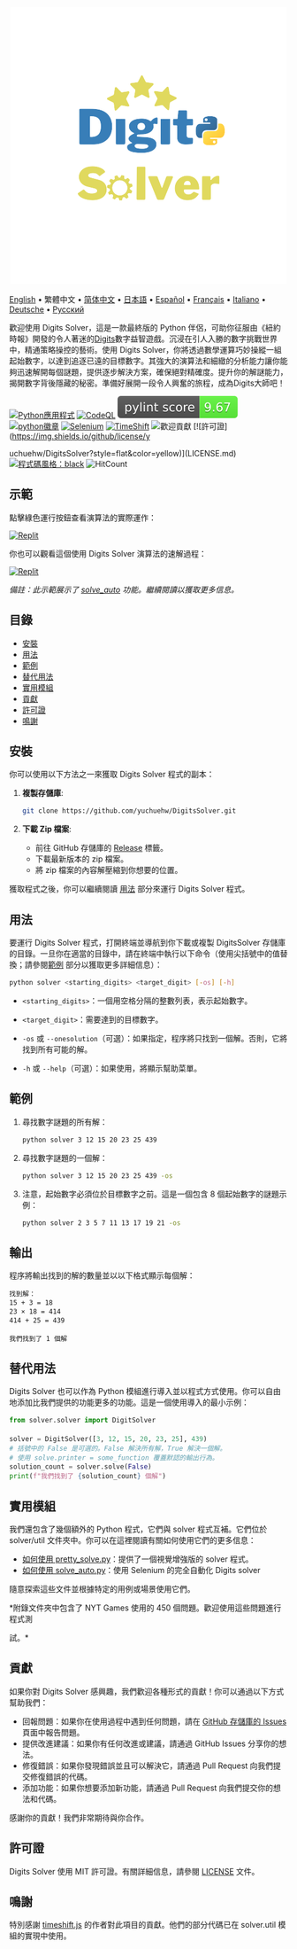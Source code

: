 <p align="center">
    <picture>
      <img 
        src="https://raw.githubusercontent.com/yuchuehw/DigitsSolver/main/new_logo.png" 
        alt="Digits Solver icon"
        width="500"
       />
    </picture>
<p>

[English](README_en.md)
 • 繁體中文
 • [简体中文](README_zh-CN.md)
 • [日本語](README_ja.md)
 • [Español](README_es.md)
 • [Français](README_fr.md)
 • [Italiano](README_it.md)
 • [Deutsche](README_de.md)
 • [Русский](README_ru.md)

歡迎使用 Digits Solver，這是一款最終版的 Python 伴侶，可助你征服由《紐約時報》開發的令人著迷的[Digits](https://www.nytimes.com/games/digits)數字益智遊戲。沉浸在引人入勝的數字挑戰世界中，精通策略操控的藝術。使用 Digits Solver，你將透過數學運算巧妙操縱一組起始數字，以達到追逐已遠的目標數字。其強大的演算法和細緻的分析能力讓你能夠迅速解開每個謎題，提供逐步解決方案，確保絕對精確度。提升你的解謎能力，揭開數字背後隱藏的秘密。準備好展開一段令人興奮的旅程，成為Digits大師吧！

[![Python應用程式](https://github.com/yuchuehw/DigitsSolver/actions/workflows/python-app.yml/badge.svg)](https://github.com/yuchuehw/DigitsSolver/actions/workflows/python-app.yml)
[![CodeQL](https://github.com/yuchuehw/DigitsSolver/actions/workflows/github-code-scanning/codeql/badge.svg)](https://github.com/yuchuehw/DigitsSolver/actions/workflows/github-code-scanning/codeql)
[![PyLint分數](https://raw.githubusercontent.com/yuchuehw/DigitsSolver/main/pylint_badge.svg)](pylint.out)
<br>
[![python徽章](https://img.shields.io/badge/Python-3776AB?style=flat&for-the-badge&logo=python&logoColor=white)](https://www.python.org/)
[![Selenium](https://img.shields.io/badge/Selenium-grey.svg?style=flat&logo=selenium)](https://www.selenium.dev/)
[![TimeShift](https://img.shields.io/badge/TimeShift.js-grey.svg?style=flat&logo=javascript)](https://github.com/plaa/TimeShift-js)
![歡迎貢獻](https://img.shields.io/badge/contributions-welcome-brightgreen.svg?style=flat&color=pink)
[![許可證](https://img.shields.io/github/license/y

uchuehw/DigitsSolver?style=flat&color=yellow)](LICENSE.md)
[![程式碼風格：black](https://img.shields.io/badge/code%20style-black-000000.svg)](https://github.com/psf/black)
![HitCount](https://hits.dwyl.com/yuchuehw/DigitsSolver.svg?style=flat)

## 示範
點擊綠色運行按鈕查看演算法的實際運作：

[![Replit](https://img.shields.io/badge/DEMO-REPL.IT-purple.svg?style=flat&logo=replit)](https://replit.com/@yuchuehw/DigitsSolver)

你也可以觀看這個使用 Digits Solver 演算法的速解過程：

[![Replit](https://img.shields.io/badge/DEMO-YOUTUBE-purple.svg?style=flat&logo=youtube)](https://www.youtube.com/watch?v=se2OdZnEHHA)

*備註：此示範展示了 [solve_auto](solveAuto.md) 功能。繼續閱讀以獲取更多信息。*

## 目錄

- [安裝](#installation)
- [用法](#usage)
- [範例](#examples)
- [替代用法](#alternative-usage)
- [實用模組](#util-modules)
- [貢獻](#contributing)
- [許可證](#license)
- [鳴謝](#acknowledgements)

## 安裝

你可以使用以下方法之一來獲取 Digits Solver 程式的副本：

1. **複製存儲庫**:
   ```bash
   git clone https://github.com/yuchuehw/DigitsSolver.git
   ```

2. **下載 Zip 檔案**:
   - 前往 GitHub 存儲庫的 [Release](https://github.com/yuchuehw/DigitsSolver/releases) 標籤。
   - 下載最新版本的 zip 檔案。
   - 將 zip 檔案的內容解壓縮到你想要的位置。

獲取程式之後，你可以繼續閱讀 [用法](#usage) 部分來運行 Digits Solver 程式。

## 用法

要運行 Digits Solver 程式，打開終端並導航到你下載或複製 DigitsSolver 存儲庫的目錄。一旦你在適當的目錄中，請在終端中執行以下命令（使用尖括號中的值替換；請參閱[範例](#example) 部分以獲取更多詳細信息）：

```bash
python solver <starting_digits> <target_digit> [-os] [-h]
```

- `<starting_digits>`：一個用空格分隔的整數列表，表示起始數字。


- `<target_digit>`：需要達到的目標數字。
- `-os` 或 `--onesolution`（可選）：如果指定，程序將只找到一個解。否則，它將找到所有可能的解。
- `-h` 或 `--help`（可選）：如果使用，將顯示幫助菜單。

## 範例

1. 尋找數字謎題的所有解：
   ```bash
   python solver 3 12 15 20 23 25 439
   ```

2. 尋找數字謎題的一個解：
   ```bash
   python solver 3 12 15 20 23 25 439 -os
   ```


3. 注意，起始數字必須位於目標數字之前。這是一個包含 8 個起始數字的謎題示例：
   ```bash
   python solver 2 3 5 7 11 13 17 19 21 -os
   ```

## 輸出

程序將輸出找到的解的數量並以以下格式顯示每個解：

```
找到解：
15 + 3 = 18
23 × 18 = 414
414 + 25 = 439

我們找到了 1 個解
```

## 替代用法

Digits Solver 也可以作為 Python 模組進行導入並以程式方式使用。你可以自由地添加比我們提供的功能更多的功能。這是一個使用導入的最小示例：

```python
from solver.solver import DigitSolver

solver = DigitSolver([3, 12, 15, 20, 23, 25], 439)
# 括號中的 False 是可選的。False 解決所有解，True 解決一個解。
# 使用 solve.printer = some_function 覆蓋默認的輸出行為。
solution_count = solver.solve(False)
print(f"我們找到了 {solution_count} 個解")
```

## 實用模組

我們還包含了幾個額外的 Python 程式，它們與 solver 程式互補。它們位於 solver/util 文件夾中。你可以在這裡閱讀有關如何使用它們的更多信息：

- [如何使用 pretty_solve.py](prettySolve.md)：提供了一個視覺增強版的 solver 程式。
- [如何使用 solve_auto.py](solveAuto.md)：使用 Selenium 的完全自動化 Digits solver

隨意探索這些文件並根據特定的用例或場景使用它們。

*附錄文件夾中包含了 NYT Games 使用的 450 個問題。歡迎使用這些問題進行程式測

試。*

## 貢獻

如果你對 Digits Solver 感興趣，我們歡迎各種形式的貢獻！你可以通過以下方式幫助我們：

- 回報問題：如果你在使用過程中遇到任何問題，請在 [GitHub 存儲庫的 Issues](https://github.com/yuchuehw/DigitsSolver/issues) 頁面中報告問題。
- 提供改進建議：如果你有任何改進或建議，請通過 GitHub Issues 分享你的想法。
- 修復錯誤：如果你發現錯誤並且可以解決它，請通過 Pull Request 向我們提交修復錯誤的代碼。
- 添加功能：如果你想要添加新功能，請通過 Pull Request 向我們提交你的想法和代碼。

感謝你的貢獻！我們非常期待與你合作。

## 許可證

Digits Solver 使用 MIT 許可證。有關詳細信息，請參閱 [LICENSE](LICENSE.md) 文件。

## 鳴謝

特別感謝 [timeshift.js](https://github.com/plaa/TimeShift-js) 的作者對此項目的貢獻。他們的部分代碼已在 solver.util 模組的實現中使用。
